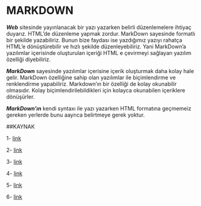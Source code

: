 # MARKDOWN
***Web*** sitesinde yayınlanacak bir yazı yazarken belirli düzenlemelere ihtiyaç duyarız. HTML’de düzenleme yapmak zordur. MarkDown sayesinde formatlı bir şekilde yazabiliriz. Bunun bize faydası ise yazdığımız yazıyı rahatça HTML’e dönüştürebilir ve hızlı şekilde düzenleyebiliriz. Yani MarkDown’a yazılımlar içerisinde oluşturulan içeriği HTML e çevirmeyi sağlayan yazılım
özelliği diyebiliriz. 

***MarkDown*** sayesinde yazılımlar içerisine içerik oluşturmak daha kolay hale gelir.   MarkDown özelliğine sahip olan yazılımlar ile biçimlendirme ve renklendirme yapabiliriz. Markdown’ın bir özelliği de kolay okunabilir olmasıdır. Kolay  biçimlendirilebildikleri için kolayca okunabilen içeriklere dönüşürler.

***MarkDown’ın*** kendi syntaxı ile yazı yazarken HTML formatına geçmemeiz gereken yerlerde bunu aayrıca belirtmeye gerek yoktur.


##KAYNAK 

1- [link](https://www.youtube.com/watch?v=DXgJoWpEGtc)

2- [link](https://tybarts.wordpress.com/2011/05/18/markdown-ile-markdown-hakkinda/)

3- [link](http://menginars.blogspot.com.tr/2013/04/markdown.html)

4- [link](https://muhammetkara.com/2017/Markdown-Nedir/)

5- [link](http://durumsama.com/yazi/markdown-a-girmeden-once/)

6- [link](https://wmaraci.com/nedir/markdown)




